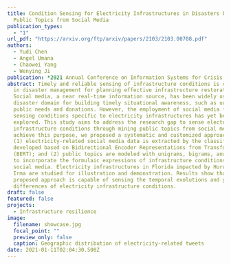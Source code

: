 ```yaml
---
title: Condition Sensing for Electricity Infrastructures in Disasters by Mining
  Public Topics from Social Media
publication_types:
  - "1"
url_pdf: "https://arxiv.org/ftp/arxiv/papers/2103/2103.00708.pdf"
authors:
  - Yudi Chen
  - Angel Umana
  - Chaowei Yang
  - Wenying Ji
publication: *2021 Annual Conference on Information Systems for Crisis Response and Management*
abstract: Timely and reliable sensing of infrastructure conditions is critical
  in disaster management for planning effective infrastructure restorations.
  Social media, a near real-time information source, has been widely used in
  disaster domain for building timely situational awareness, such as urgent
  public needs and donations. However, the employment of social media for
  sensing conditions specific to electricity infrastructures has yet been
  explored. This study aims to address the research gap to sense electricity
  infrastructure conditions through mining public topics from social media. To
  achieve this purpose, we proposed a systematic and customized approach wherein
  (1) electricity-related social media data is extracted by the classifier
  developed based on Bidirectional Encoder Representations from Transformers
  (BERT); and (2) public topics are modeled with unigrams, bigrams, and trigrams
  to incorporate the formulaic expressions of infrastructure conditions in
  social media. Electricity infrastructures in Florida impacted by Hurricane
  Irma are studied for illustration and demonstration. Results show that the
  proposed approach is capable of sensing the temporal evolutions and geographic
  differences of electricity infrastructure conditions.
draft: false
featured: false
projects:
  - Infrastructure resilience
image:
  filename: showcase.jpg
  focal_point: ""
  preview_only: false
  caption: Geographic distribution of electricity-related tweets
date: 2021-01-11T02:04:30.500Z
---
```

